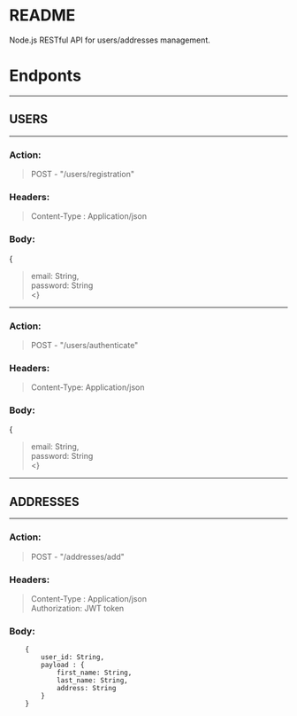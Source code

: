 # README #

Node.js RESTful API for users/addresses management.


# Endponts #

------------------

## USERS ##

------------------

### Action: ###

>POST - "/users/registration"

### Headers: ###

>Content-Type : Application/json

### Body: ###
{  
>	email: String,  
>	password: String  
<}  

------------------

### Action: ###

>POST - "/users/authenticate"

### Headers: ###

>Content-Type: Application/json

### Body: ###
{  
>	email: String,  
>	password: String  
<}  


------------------

## ADDRESSES ##

------------------

### Action: ###

>POST - "/addresses/add"

### Headers: ###

>Content-Type : Application/json   
>Authorization: JWT token  

### Body: ###
		{  
			user_id: String,  
			payload : {  
				first_name: String,  
				last_name: String,  
				address: String  
			}  
		}  

